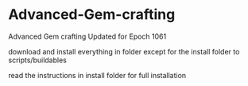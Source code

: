 # Advanced-Gem-crafting
Advanced Gem crafting Updated for Epoch 1061

download and install everything in folder except for the install folder to scripts/buildables

read the instructions in install folder for full installation
